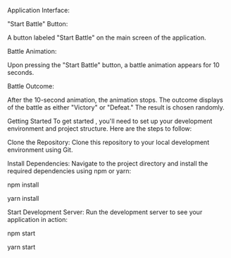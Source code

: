 Application Interface:

"Start Battle" Button:

A button labeled "Start Battle" on the main screen of the application.

Battle Animation:

Upon pressing the "Start Battle" button, a battle animation appears for 10 seconds.

Battle Outcome:

After the 10-second animation, the animation stops.
The outcome displays of the battle as either "Victory" or "Defeat." The result is chosen randomly.

Getting Started
To get started , you'll need to set up your development environment and project structure. Here are the steps to follow:

Clone the Repository: Clone this repository to your local development environment using Git.

Install Dependencies: Navigate to the project directory and install the required dependencies using npm or yarn:

npm install

yarn install

Start Development Server: Run the development server to see your application in action:

npm start

yarn start
